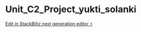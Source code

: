 # Unit_C2_Project_yukti_solanki

[Edit in StackBlitz next generation editor ⚡️](https://stackblitz.com/~/github.com/yuktis2789/Unit_C2_Project_yukti_solanki)